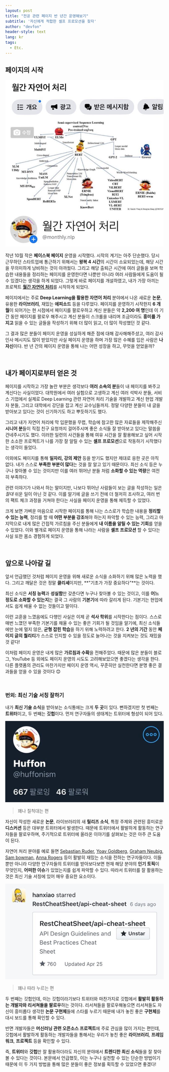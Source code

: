 ```yaml
---
layout: post
title: "전공 관련 페이지 반 년간 운영해보기"
subtitle: '자신에게 적합한 셀프 프로모션을 찾자'
author: "devfon"
header-style: text
lang: kr
tags:
  - Etc.
---
```


## 페이지의 시작

![](/img/in-post/page.jpg)

작년 10월 작은 **페이스북 페이지** 운영을 시작했다. 시작의 계기는 아주 단순했다. 당시 근무하던 스타트업에 통근하기 위해서는 **왕복 4 시간**의 시간이 소요되었는데, 해당 시간을 무의미하게 낭비하는 것이 아까웠다. 그리고 해당 출퇴근 시간에 여러 글들을 보며 학습한 내용들을 정리하는 페이지를 운영한다면 나뿐만 아니라 여러 사람들에게 도움이 될 수 있겠다는 생각을 하게 되었다. 그렇게 바로 페이지를 개설하였고, 내가 가장 아끼는 프로젝트 [**월간 자연어 처리**](https://m.facebook.com/monthly.nlp/)를 시작하게 되었다. 

페이지에서는 주로 **Deep Learning을 활용한 자연어 처리** 분야에서 나온 새로운 **논문**, 유용한 **라이브러리**, 재밌는 **에피소드** 등을 다루었다. 페이지를 운영하기 시작한지 **6 개월**이 되어가는 현 시점에서 페이지를 팔로우하고 계신 분들은 약 **2,200 여 명**인데 이 기간 동안 페이지를 팔로우 해주시고 계신 분들이 스크롤을 내리며 조금이라도 **흥미를 가지고** 읽을 수 있는 글들을 작성하기 위해 더 많이 읽고, 더 많이 작성했던 것 같다.

그 결과 많은 분들이 페이지 운영을 성실하게 해준 점에 대해 감사해해주셨고, 여러 감사 인사 메시지도 많이 받았지만 사실 페이지 운영을 하며 가장 많은 수혜를 입은 사람은 **나 자신**이다. 반 년 간의 페이지 운영을 통해 나는 어떤 성장을 하고, 무엇을 얻었을까?

<br/>

## 내가 페이지로부터 얻은 것

페이지를 시작하고 가장 놀란 부분은 생각보다 **여러 소속의 분**들이 내 페이지를 봐주고 계신다는 사실이었다. 대학원에서 여러 실험으로 고생하고 계신 여러 석박사 분들, 서비스 기업에서 실제로 Deep Learning 관련 자연어 처리 기술을 개발하고 계신 현업 개발자 분들, 그리고 대학에서 강단을 잡고 계신 교수님들까지. 정말 다양한 분들이 내 글을 받아보고 있다는 것이 신기하기도 하고 뿌듯하기도 했다. 

그리고 내가 자연어 처리에 막 입문했을 무렵, 학습에 참고한 많은 자료들을 제작해주신 **시니어 분**들이 직접 친구 요청까지 걸어주시며 좋은 소식들 잘 받아보고 있다는 말씀을 건네주시기도 했다. 이러한 일련의 사건들을 통해 여유 시간을 잘 활용해보고 싶어 시작한 소소한 프로젝트가 나를 가장 잘 알릴 수 있는 **셀프 프로모션**으로 작동하기 시작했다는 생각이 들었다.

이외에도 페이지를 통해 **일자리, 강의 제안** 등을 받기도 했지만 제대로 응한 곳은 아직 없다. 내가 스스로 **부족한 부분이 많다**는 것을 잘 알고 있기 때문이다. 최신 소식 등은 누구나 찾아볼 수 있는 것이지만 이를 여러 뛰어난 분들 처럼 **소화할 수 있는 역량**은 여전히 부족하다.

관련 이야기가 나와서 하는 말이지만, 나보다 뛰어난 사람들이 보는 글을 작성하는 일은 _절대_ 쉬운 일이 아닌 것 같다. 이를 알기에 글을 쓰기 전에 더 철저히 조사하고, 여러 번의 팩트 체크 과정을 거쳐야 한다는 사실을 페이지 운영을 통해 체득할 수 있었다. 

크게 보면 가벼운 마음으로 시작한 페이지를 통해 나는 스스로가 학습한 내용을 **정리할 수 있는 능력**, 정리를 할 때 **어떤 부분을 강조**해야 하는지 파악할 수 있는 능력, 그리고 마지막으로 내게 많은 간접적 가르침을 주신 분들에게 **내 이름을 알릴 수 있는 기회**를 얻을 수 있었다. 이와 별개로 페이지 운영을 통해 나라는 사람을 **셀프 프로모션** 할 수 있다는 사실 또한 몸소 경험하게 되었다.

<br/>

## 앞으로 나아갈 길

앞서 언급했던 것처럼 페이지 운영을 위해 새로운 소식을 소화하기 위해 많은 노력을 했다. 그리고 깨달은 것은 정말 **클리셰**이지만, **"기초가 가장 중요하다"**는 것이다. 

최신 소식은 **서칭 능력**과 **성실함**만 갖춘다면 누구나 찾아볼 수 있는 것이고, 이를 **어느 정도로 소화할 수 있는지**는 결국 그 사람의 **기본기**에 따라 갈리게 된다. 기본기는 현업에서도 쉽게 배울 수 없는 것들이고 말이다.

이런 교훈을 느꼈음에도 다행인 사실은 이제 곧 **석사 학위**를 시작한다는 점이다. 스스로 매번 느꼈던 부족한 기본기를 채울 수 있는 좋은 기회가 될 것임을 알기에, 최신 소식들에만 눈에 멀지 않은, **균형 잡힌 학습**을 하기 위해 노력하려고 한다. **2 년의 기간** 동안 **페이지 글의 퀄리티**가 스스로 인지할 수 있을 정도로 늘어나는 것을 지켜보는 것도 재밌을 것 같다! 

이처럼 페이지 운영은 내게 많은 **가르침과 수확**을 전해주었다. 때문에 많은 분들이 블로그, YouTube 등 외에도 페이지 운영의 시도도 고려해보았으면 좋겠다는 생각을 한다. 다른 플랫폼의 관리도 마찬가지만 페이지 운영 역시, 꾸준히만 실천한다면 분명 좋은 결과들을 얻을 수 있을 것이다 😊

<br/>

### 번외: 최신 기술 서칭 잘하기

내가 **최신 기술 소식**을 받아보는 소식통에는 크게 **두 곳**이 있다. 뻔하겠지만 첫 번째는 **트위터**이고, 두 번째는 **깃헙**이다. 먼저 연구자들의 생태계는 트위터에 형성이 되어 있다.

![](/img/in-post/twit.jpg)
> 꽤나 질척대는 편

자신이 작성한 새로운 **논문**, 라이브러리의 새 **릴리즈 소식**, 특정 주제와 관련된 흥미로운 **디스커션** 등은 대부분 트위터에서 발생한다. 때문에 트위터에서 활발하게 활동하는 연구자들을 팔로우하며, 주기적으로 트위터에 올라온 이야기를 살펴보는 것은 아주 큰 도움이 된다.

자연어 처리 분야를 예로 들면 [Sebastian Ruder](https://twitter.com/seb_ruder), [Yoav Goldberg](https://twitter.com/yoavgo), [Graham Neubig](https://twitter.com/gneubig), [Sam bowman](https://twitter.com/sleepinyourhat), [Anna Rogers](https://twitter.com/annargrs) 등이 활발히 재밌는 소식을 전하는 연구자들이다. 이들 뿐만 아니라 다양한 연구자들의 트위터를 받아보다보면 현재 해당 분야의 **인기 토픽**이 무엇인지, **어떠한 이슈**가 있었는지를 쉽게 파악할 수 있다. 따라서 트위터를 잘 활용하는 것은 최신 기술 서칭에 있어 매우 중요한 요소이다.

![](/img/in-post/github.jpg)
> 꽤나 따라 누르는 편

두 번째는 깃헙인데, 이는 깃헙이라기보다 트위터와 마찬가지로 깃헙에서 **활발히 활동하는 개발자와 리서쳐들을 팔로우**하는 것이다. 리서쳐들을 팔로우해놓으면 리서쳐들도 자신이 흥미롭다 생각한 **논문 구현체**들에 스타를 누르기 때문에 내가 놓친 좋은 **구현체**를 대시 보드를 통해 확인할 수 있다.

반면 개발자들은 **머신러닝 관련 오픈소스 프로젝트**에 주로 관심을 많이 가지는 편인데, 깃헙에서 활발하게 활동하는 개발자들을 통해서는 우리가 놓친 좋은 **라이브러리**, **프레임워크**, **프로젝트** 등을 확인할 수 있다.

즉, **트위터**와 **깃헙**만 잘 활용하더라도 자신의 분야에서 **트렌디한 최신 소식**들을 잘 찾아볼 수 있다는 것이다. 본문에서 언급했듯, 이는 누구나 실천할 수 있는 단순한 방법이기 때문에 이 두 가지 방법을 통해 많은 분들이 좋은 정보를 획득할 수 있었으면 좋겠다!
